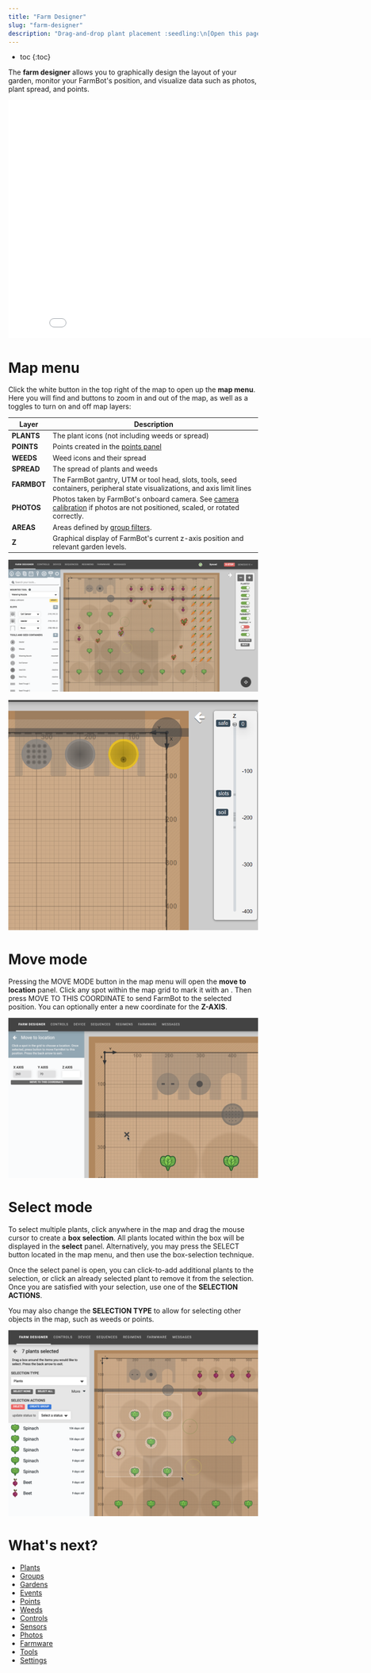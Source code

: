 ```yaml
---
title: "Farm Designer"
slug: "farm-designer"
description: "Drag-and-drop plant placement :seedling:\n[Open this page in the app](https://my.farm.bot/app/designer)"
---
```


* toc
{:toc}

The **farm designer** allows you to graphically design the layout of your garden, monitor your FarmBot's position, and visualize data such as photos, plant spread, and points.

<iframe class="embedly-embed" src="//cdn.embedly.com/widgets/media.html?src=https%3A%2F%2Fwww.youtube.com%2Fembed%2Fvideoseries%3Flist%3DPLMhsMRlKjcNIYlDKDdKvPQuHqBjjS1ZGc&url=http%3A%2F%2Fwww.youtube.com%2Fwatch%3Fv%3DGVb4fYaqy2M&image=https%3A%2F%2Fi.ytimg.com%2Fvi%2FGVb4fYaqy2M%2Fhqdefault.jpg&key=f2aa6fc3595946d0afc3d76cbbd25dc3&type=text%2Fhtml&schema=youtube" width="854" height="480" scrolling="no" frameborder="0" allowfullscreen></iframe>

# Map menu
Click the white <i class='fa fa-arrow-left'></i> button in the top right of the map to open up the **map menu**. Here you will find <span class="fb-button fb-gray"><i class='fa fa-minus'></i></span> and <span class="fb-button fb-gray"><i class='fa fa-plus'></i></span> buttons to zoom in and out of the map, as well as a toggles to turn on and off map layers:

|Layer                         |Description                   |
|------------------------------|------------------------------|
|**PLANTS**                    |The plant icons (not including weeds or spread)
|**POINTS**                    |Points created in the [points panel](points.md)
|**WEEDS**                     |Weed icons and their spread
|**SPREAD**                    |The spread of plants and weeds
|**FARMBOT**                   |The FarmBot gantry, UTM or tool head, slots, tools, seed containers, peripheral state visualizations, and axis limit lines
|**PHOTOS**                    |Photos taken by FarmBot's onboard camera. See [camera calibration](photos/camera-calibration.md) if photos are not positioned, scaled, or rotated correctly.
|**AREAS**                     |Areas defined by [group filters](groups.md#filtering-by-location).
|**Z**                         |Graphical display of FarmBot's current z-axis position and relevant garden levels.


![farm designer with tools panel open](_images/farm_designer_with_tools_panel_open.png)

![map z-axis display](_images/map_z_display.png)

# Move mode
Pressing the <span class="fb-button fb-gray">MOVE MODE</span> button in the map menu will open the **move to location** panel. Click any spot within the map grid to mark it with an <i class='fa fa-times'></i>. Then press <span class="fb-button fb-gray">MOVE TO THIS COORDINATE</span> to send FarmBot to the selected position. You can optionally enter a new coordinate for the **Z-AXIS**.

![farm designer move mode](_images/farm_designer_move_mode.png)

# Select mode
To select multiple plants, click anywhere in the map and drag the mouse cursor to create a **box selection**. All plants located within the box will be displayed in the **select** panel. Alternatively, you may press the <span class="fb-button fb-gray">SELECT</span> button located in the map menu, and then use the box-selection technique.

Once the select panel is open, you can click-to-add additional plants to the selection, or click an already selected plant to remove it from the selection. Once you are satisfied with your selection, use one of the **SELECTION ACTIONS**.

You may also change the **SELECTION TYPE** to allow for selecting other objects in the map, such as weeds or points.

![farm designer select mode](_images/farm_designer_select_mode.png)


# What's next?

 * [Plants](plants.md)
 * [Groups](groups.md)
 * [Gardens](gardens.md)
 * [Events](events.md)
 * [Points](points.md)
 * [Weeds](weeds.md)
 * [Controls](controls.md)
 * [Sensors](sensors.md)
 * [Photos](photos.md)
 * [Farmware](farmware.md)
 * [Tools](tools.md)
 * [Settings](settings.md)
